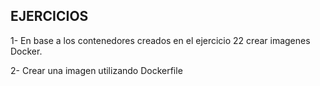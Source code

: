 ## EJERCICIOS ##
1- En base a los contenedores creados en el ejercicio 22 crear imagenes Docker.

2- Crear una imagen utilizando Dockerfile
